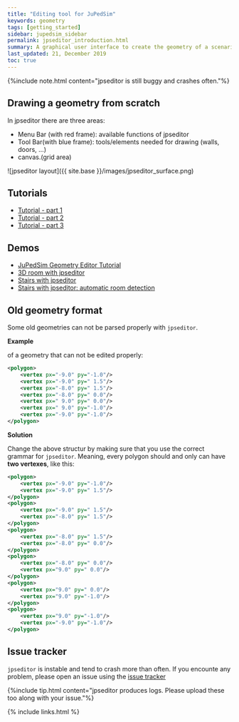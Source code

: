 ```yaml
---
title: "Editing tool for JuPedSim"
keywords: geometry
tags: [getting_started]
sidebar: jupedsim_sidebar
permalink: jpseditor_introduction.html
summary: A graphical user interface to create the geometry of a scenario simulated by jpscore. It comes with set of CAD- and further tools to simplify the creation of proper xml-files incorporating information about the scenario geometry.
last_updated: 21, December 2019
toc: true
---
```


{%include note.html content="jpseditor is still buggy and crashes often."%}

## Drawing a geometry from scratch

In jpseditor there are three areas: 
- Menu Bar (with red frame): available functions of jpseditor
- Tool Bar(with blue frame):  tools/elements needed for drawing (walls, doors, ...)
- canvas.(grid area)

![jpseditor layout]({{ site.base }}/images/jpseditor_surface.png)

## Tutorials 
- [Tutorial - part 1](https://youtu.be/fk4IgG1Mg4U)
- [Tutorial - part 2](https://youtu.be/B8sPswlcOT8)
- [Tutorial - part 3](https://youtu.be/wivJHtGc6Mw)

## Demos 

- [JuPedSim Geometry Editor Tutorial](https://www.youtube.com/watch?v=DR_3TX8MFxM&t=25s)
- [3D room with jpseditor](https://www.youtube.com/watch?v=wK_atSk-xWE)
- [Stairs with jpseditor](https://www.youtube.com/watch?v=DKnJHToLAXs&t=304s)
- [Stairs with jpseditor: automatic room detection](https://www.youtube.com/watch?v=Id5Rfli7UYk)


## Old geometry format 

Some old geometries can not be parsed properly with `jpseditor`.

**Example**  

of a geometry that can not be edited properly:

```xml
<polygon>
    <vertex px="-9.0" py="-1.0"/>
    <vertex px="-9.0" py=" 1.5"/>
    <vertex px="-8.0" py=" 1.5"/>
    <vertex px="-8.0" py=" 0.0"/>
    <vertex px=" 9.0" py=" 0.0"/>
    <vertex px=" 9.0" py="-1.0"/>
    <vertex px="-9.0" py="-1.0"/>
</polygon>
``` 

**Solution** 

Change the above structur by  making sure that you use the correct grammar for `jpseditor`. Meaning, every polygon should and only can have **two vertexes**, like this:

```xml
<polygon>
    <vertex px="-9.0" py="-1.0"/>
    <vertex px="-9.0" py=" 1.5"/>
</polygon>
<polygon>
    <vertex px="-9.0" py=" 1.5"/>
    <vertex px="-8.0" py=" 1.5"/>
</polygon>
<polygon>
    <vertex px="-8.0" py=" 1.5"/>
    <vertex px="-8.0" py=" 0.0"/>
</polygon>
<polygon>
    <vertex px="-8.0" py=" 0.0"/>
    <vertex px="9.0" py=" 0.0"/>
</polygon>
<polygon>
    <vertex px="9.0" py=" 0.0"/>
    <vertex px="9.0" py="-1.0"/>
</polygon>
<polygon>
    <vertex px="9.0" py="-1.0"/>
    <vertex px="-9.0" py="-1.0"/>
</polygon>
```

## Issue tracker 

`jpseditor` is instable and tend to crash more than often. If you encounte any problem, please open an issue using the [issue tracker](https://github.com/JuPedSim/jpseditor/issues)

{%include tip.html content="jpseditor produces logs. Please upload these too along with your issue."%}

{% include links.html %}
